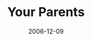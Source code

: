 ---
layout: message
category: message
series: "Home For The Holidays"
title: "Your Parents"
date: 2006-12-09
message_id: 39
---